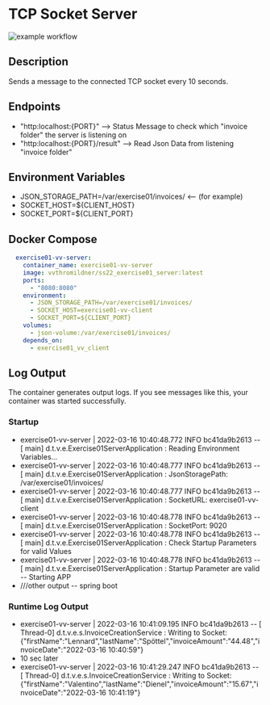 # TCP Socket Server

![example workflow](https://github.com/Thomas-Mildner/VV_SS22_Exercise01-Server/actions/workflows/docker-image.yml/badge.svg)


## Description

Sends a message to the connected TCP socket every 10 seconds. 

## Endpoints
- "http:localhost:{PORT}" --> Status Message to check which "invoice folder" the server is listening on
- "http:localhost:{PORT}/result" --> Read Json Data from listening "invoice folder"

## Environment Variables
  - JSON_STORAGE_PATH=/var/exercise01/invoices/    <-- (for example)
  - SOCKET_HOST=${CLIENT_HOST}  
  - SOCKET_PORT=${CLIENT_PORT}

## Docker Compose
```yml
  exercise01-vv-server:
    container_name: exercise01-vv-server
    image: vvthromildner/ss22_exercise01_server:latest
    ports:
      - "8080:8080"
    environment:
      - JSON_STORAGE_PATH=/var/exercise01/invoices/
      - SOCKET_HOST=exercise01-vv-client
      - SOCKET_PORT=${CLIENT_PORT}
    volumes:
      - json-volume:/var/exercise01/invoices/
    depends_on:
      - exercise01_vv_client
```
## Log Output

The container generates output logs. If you see messages like this, your container was started successfully.

### Startup
- exercise01-vv-server    | 2022-03-16 10:40:48.772  INFO bc41da9b2613 -- [           main] d.t.v.e.Exercise01ServerApplication      : Reading Environment Variables...
- exercise01-vv-server    | 2022-03-16 10:40:48.777  INFO bc41da9b2613 -- [           main] d.t.v.e.Exercise01ServerApplication      : JsonStoragePath: /var/exercise01/invoices/
- exercise01-vv-server    | 2022-03-16 10:40:48.777  INFO bc41da9b2613 -- [           main] d.t.v.e.Exercise01ServerApplication      : SocketURL: exercise01-vv-client
- exercise01-vv-server    | 2022-03-16 10:40:48.778  INFO bc41da9b2613 -- [           main] d.t.v.e.Exercise01ServerApplication      : SocketPort: 9020
- exercise01-vv-server    | 2022-03-16 10:40:48.778  INFO bc41da9b2613 -- [           main] d.t.v.e.Exercise01ServerApplication      : Check Startup Parameters for valid Values
- exercise01-vv-server    | 2022-03-16 10:40:48.778  INFO bc41da9b2613 -- [           main] d.t.v.e.Exercise01ServerApplication      : Startup Parameter are valid -- Starting APP
- ///other output -- spring boot

### Runtime Log Output
- exercise01-vv-server    | 2022-03-16 10:41:09.195  INFO bc41da9b2613 -- [       Thread-0] d.t.v.e.s.InvoiceCreationService         : Writing to Socket: {"firstName":"Lennard","lastName":"Spöttel","invoiceAmount":"44.48","invoiceDate":"2022-03-16 10:40:59"}
- 10 sec later
- exercise01-vv-server    | 2022-03-16 10:41:29.247  INFO bc41da9b2613 -- [       Thread-0] d.t.v.e.s.InvoiceCreationService         : Writing to Socket: {"firstName":"Valentino","lastName":"Dienel","invoiceAmount":"15.67","invoiceDate":"2022-03-16 10:41:19"}
